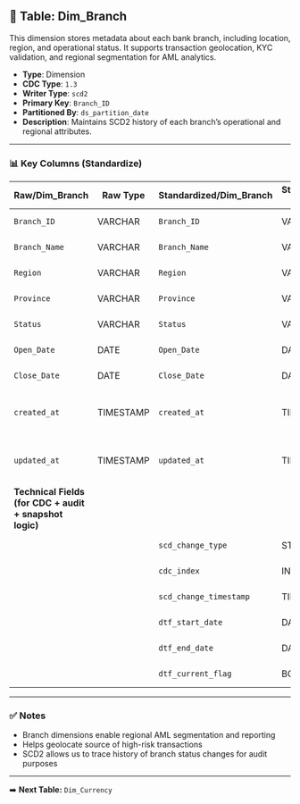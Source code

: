 ## 📜 Table: Dim_Branch

This dimension stores metadata about each bank branch, including location, region, and operational status. It supports transaction geolocation, KYC validation, and regional segmentation for AML analytics.

- **Type**: Dimension  
- **CDC Type**: `1.3`  
- **Writer Type**: `scd2`  
- **Primary Key**: `Branch_ID`  
- **Partitioned By**: `ds_partition_date`  
- **Description**: Maintains SCD2 history of each branch’s operational and regional attributes.

---

### 📊 Key Columns (Standardize)

| Raw/Dim_Branch | Raw Type | Standardized/Dim_Branch | Standardized Type | Description                                     | PK  | Note                       |
|----------------|----------|--------------------------|-------------------|-------------------------------------------------|-----|----------------------------|
| `Branch_ID`     | VARCHAR  | `Branch_ID`              | VARCHAR           | Unique branch identifier                        | ✅  | Primary key                |
| `Branch_Name`   | VARCHAR  | `Branch_Name`            | VARCHAR           | Human-readable name of the branch               |     |                            |
| `Region`        | VARCHAR  | `Region`                 | VARCHAR           | Geographical region (e.g., North, Central)      |     |                            |
| `Province`      | VARCHAR  | `Province`               | VARCHAR           | Province where branch is located                |     |                            |
| `Status`        | VARCHAR  | `Status`                 | VARCHAR           | ACTIVE, CLOSED, or UNDER_MAINTENANCE            |     | Lifecycle status           |
| `Open_Date`     | DATE     | `Open_Date`              | DATE              | Date when branch was established                |     |                            |
| `Close_Date`    | DATE     | `Close_Date`             | DATE              | Date when branch was decommissioned             |     | Nullable                   |
| `created_at`    | TIMESTAMP| `created_at`             | TIMESTAMP         | Timestamp when record was created in source     |     | From source (CDC 1.3)      |
| `updated_at`    | TIMESTAMP| `updated_at`             | TIMESTAMP         | Timestamp when record was last updated in source|     | From source (CDC 1.3)      |
| **Technical Fields (for CDC + audit + snapshot logic)** |          |                          |                   |                                                 |     |                            |
|                 |          | `scd_change_type`         | STRING            | `'cdc_insert'` / `'cdc_update'`                 |     | CDC 1.3 logic              |
|                 |          | `cdc_index`               | INT               | Ingestion sequence index                        |     | Optional                   |
|                 |          | `scd_change_timestamp`    | TIMESTAMP         | Snapshot load timestamp                         |     | Technical field            |
|                 |          | `dtf_start_date`          | DATE              | Effective start date                            |     | Technical field            |
|                 |          | `dtf_end_date`            | DATE              | Effective end date (NULL = current)             |     | Technical field            |
|                 |          | `dtf_current_flag`        | BOOLEAN           | TRUE = currently valid                          |     | Technical field            |


---

### ✅ Notes

- Branch dimensions enable regional AML segmentation and reporting  
- Helps geolocate source of high-risk transactions  
- SCD2 allows us to trace history of branch status changes for audit purposes

---

➡️ **Next Table:** `Dim_Currency`